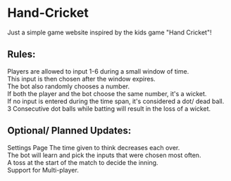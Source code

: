 # Hand-Cricket
Just a simple game website inspired by the kids game "Hand Cricket"!  

## Rules:  
Players are allowed to input 1-6 during a small window of time.  
This input is then chosen after the window expires.  
The bot also randomly chooses a number.  
If both the player and the bot choose the same number, it's a wicket.  
If no input is entered during the time span, it's considered a dot/ dead ball.   
3 Consecutive dot balls while batting will result in the loss of a wicket.  

## Optional/ Planned Updates:  
Settings Page
The time given to think decreases each over.  
The bot will learn and pick the inputs that were chosen most often.  
A toss at the start of the match to decide the inning.  
Support for Multi-player.  
